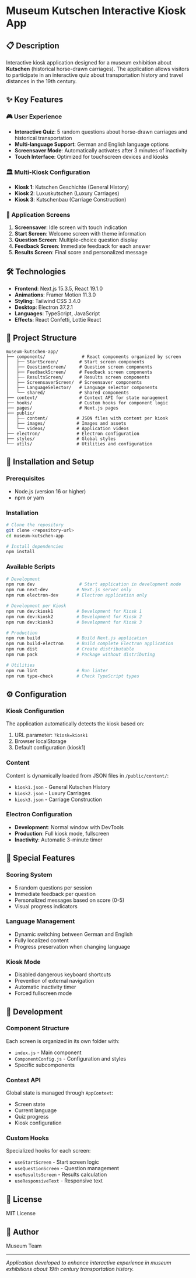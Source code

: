 # Museum Kutschen Interactive Kiosk App

## 📋 Description

Interactive kiosk application designed for a museum exhibition about **Kutschen** (historical horse-drawn carriages). The application allows visitors to participate in an interactive quiz about transportation history and travel distances in the 19th century.

## ✨ Key Features

### 🎮 User Experience
- **Interactive Quiz**: 5 random questions about horse-drawn carriages and historical transportation
- **Multi-language Support**: German and English language options
- **Screensaver Mode**: Automatically activates after 3 minutes of inactivity
- **Touch Interface**: Optimized for touchscreen devices and kiosks

### 🏛️ Multi-Kiosk Configuration
- **Kiosk 1**: Kutschen Geschichte (General History)
- **Kiosk 2**: Luxuskutschen (Luxury Carriages)
- **Kiosk 3**: Kutschenbau (Carriage Construction)

### 📱 Application Screens
1. **Screensaver**: Idle screen with touch indication
2. **Start Screen**: Welcome screen with theme information
3. **Question Screen**: Multiple-choice question display
4. **Feedback Screen**: Immediate feedback for each answer
5. **Results Screen**: Final score and personalized message

## 🛠️ Technologies

- **Frontend**: Next.js 15.3.5, React 19.1.0
- **Animations**: Framer Motion 11.3.0
- **Styling**: Tailwind CSS 3.4.0
- **Desktop**: Electron 37.2.1
- **Languages**: TypeScript, JavaScript
- **Effects**: React Confetti, Lottie React

## 📁 Project Structure

```
museum-kutschen-app/
├── components/              # React components organized by screen
│   ├── StartScreen/        # Start screen components
│   ├── QuestionScreen/     # Question screen components
│   ├── FeedbackScreen/     # Feedback screen components
│   ├── ResultsScreen/      # Results screen components
│   ├── ScreensaverScreen/  # Screensaver components
│   ├── LanguageSelector/   # Language selector components
│   └── shared/             # Shared components
├── context/                # Context API for state management
├── hooks/                  # Custom hooks for component logic
├── pages/                  # Next.js pages
├── public/
│   ├── content/           # JSON files with content per kiosk
│   ├── images/            # Images and assets
│   └── videos/            # Application videos
├── electron/              # Electron configuration
├── styles/                # Global styles
└── utils/                 # Utilities and configuration
```

## 🚀 Installation and Setup

### Prerequisites
- Node.js (version 16 or higher)
- npm or yarn

### Installation
```bash
# Clone the repository
git clone <repository-url>
cd museum-kutschen-app

# Install dependencies
npm install
```

### Available Scripts

```bash
# Development
npm run dev                 # Start application in development mode
npm run next-dev           # Next.js server only
npm run electron-dev       # Electron application only

# Development per Kiosk
npm run dev:kiosk1         # Development for Kiosk 1
npm run dev:kiosk2         # Development for Kiosk 2
npm run dev:kiosk3         # Development for Kiosk 3

# Production
npm run build              # Build Next.js application
npm run build-electron     # Build complete Electron application
npm run dist               # Create distributable
npm run pack               # Package without distributing

# Utilities
npm run lint               # Run linter
npm run type-check         # Check TypeScript types
```

## ⚙️ Configuration

### Kiosk Configuration
The application automatically detects the kiosk based on:
1. URL parameter: `?kiosk=kiosk1`
2. Browser localStorage
3. Default configuration (kiosk1)

### Content
Content is dynamically loaded from JSON files in `/public/content/`:
- `kiosk1.json` - General Kutschen History
- `kiosk2.json` - Luxury Carriages
- `kiosk3.json` - Carriage Construction

### Electron Configuration
- **Development**: Normal window with DevTools
- **Production**: Full kiosk mode, fullscreen
- **Inactivity**: Automatic 3-minute timer

## 🎯 Special Features

### Scoring System
- 5 random questions per session
- Immediate feedback per question
- Personalized messages based on score (0-5)
- Visual progress indicators

### Language Management
- Dynamic switching between German and English
- Fully localized content
- Progress preservation when changing language

### Kiosk Mode
- Disabled dangerous keyboard shortcuts
- Prevention of external navigation
- Automatic inactivity timer
- Forced fullscreen mode

## 🔧 Development

### Component Structure
Each screen is organized in its own folder with:
- `index.js` - Main component
- `ComponentConfig.js` - Configuration and styles
- Specific subcomponents

### Context API
Global state is managed through `AppContext`:
- Screen state
- Current language
- Quiz progress
- Kiosk configuration

### Custom Hooks
Specialized hooks for each screen:
- `useStartScreen` - Start screen logic
- `useQuestionScreen` - Question management
- `useResultsScreen` - Results calculation
- `useResponsiveText` - Responsive text

## 📄 License

MIT License

## 👥 Author

Museum Team

---

*Application developed to enhance interactive experience in museum exhibitions about 19th century transportation history.*